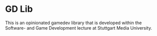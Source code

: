 # GD Lib

This is an opinionated gamedev library that is developed within the Software- and Game Development lecture at Stuttgart Media University.
